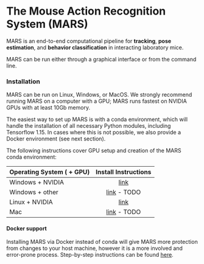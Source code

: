 # The **M**ouse **A**ction **R**ecognition **S**ystem (**MARS**)

MARS is an end-to-end computational pipeline for **tracking**, **pose estimation**, and **behavior classification** in interacting laboratory mice.

MARS can be run either through a graphical interface or from the command line.

### Installation
MARS can be run on Linux, Windows, or MacOS. We strongly recommend running MARS on a computer with a GPU; MARS runs fastest on NVIDIA GPUs with at least 10Gb memory.

The easiest way to set up MARS is with a conda environment, which will handle the installation of all necessary Python modules, including Tensorflow 1.15. In cases where this is not possible, we also provide a Docker environment (see next section).

The following instructions cover GPU setup and creation of the MARS conda environment:

|Operating System ( + GPU) | Install Instructions |
|---|:---:|
|Windows + NVIDIA | [link](docs/install_windows_nvidia.md) |
|Windows + other | [link]() - TODO |
|Linux + NVIDIA | [link](docs/install_linux_nvidia.md) |
|Mac | [link]() - TODO |


#### Docker support
Installing MARS via Docker instead of conda will give MARS more protection from changes to your host machine, however it is a more involved and error-prone process. Step-by-step instructions can be found [here](docs/Docker_instructions.md).
